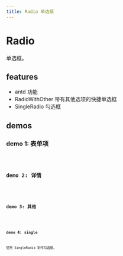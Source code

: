 ```yaml
---
title: Radio 单选框
---
```


# Radio

单选框。

## features

- antd 功能
- RadioWithOther 带有其他选项的快捷单选框
- SingleRadio 勾选框

## demos

### demo 1: 表单项

<code src="./radio/field" />

### demo 2: 详情

<code src="./radio/detail" />

### demo 3: 其他

<code src="./radio/with-other" />

### demo 4: single

使用 SingleRadio 制作勾选框。

<code src="./radio/single-radio" />
